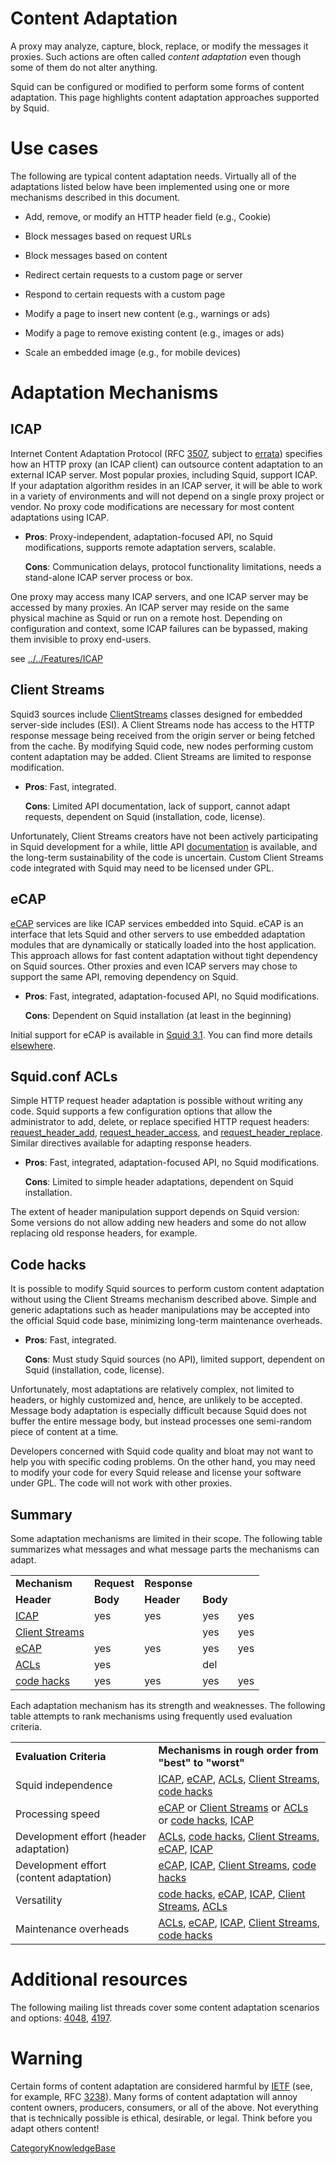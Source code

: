 # Content Adaptation

A proxy may analyze, capture, block, replace, or modify the messages it
proxies. Such actions are often called *content adaptation* even though
some of them do not alter anything.

Squid can be configured or modified to perform some forms of content
adaptation. This page highlights content adaptation approaches supported
by Squid.

# Use cases

The following are typical content adaptation needs. Virtually all of the
adaptations listed below have been implemented using one or more
mechanisms described in this document.

  - Add, remove, or modify an HTTP header field (e.g., Cookie)

  - Block messages based on request URLs

  - Block messages based on content

  - Redirect certain requests to a custom page or server

  - Respond to certain requests with a custom page

  - Modify a page to insert new content (e.g., warnings or ads)

  - Modify a page to remove existing content (e.g., images or ads)

  - Scale an embedded image (e.g., for mobile devices)

# Adaptation Mechanisms

## ICAP

Internet Content Adaptation Protocol (RFC
[3507](http://www.rfc-editor.org/rfc/rfc3507.txt), subject to
[errata](http://www.measurement-factory.com/std/icap/)) specifies how an
HTTP proxy (an ICAP client) can outsource content adaptation to an
external ICAP server. Most popular proxies, including Squid, support
ICAP. If your adaptation algorithm resides in an ICAP server, it will be
able to work in a variety of environments and will not depend on a
single proxy project or vendor. No proxy code modifications are
necessary for most content adaptations using ICAP.

  - **Pros**: Proxy-independent, adaptation-focused API, no Squid
    modifications, supports remote adaptation servers, scalable.
    
    **Cons**: Communication delays, protocol functionality limitations,
    needs a stand-alone ICAP server process or box.

One proxy may access many ICAP servers, and one ICAP server may be
accessed by many proxies. An ICAP server may reside on the same physical
machine as Squid or run on a remote host. Depending on configuration and
context, some ICAP failures can be bypassed, making them invisible to
proxy end-users.

see
[../../Features/ICAP](/Features/ICAP)

## Client Streams

Squid3 sources include
[ClientStreams](/ProgrammingGuide/ClientStreams)
classes designed for embedded server-side includes (ESI). A Client
Streams node has access to the HTTP response message being received from
the origin server or being fetched from the cache. By modifying Squid
code, new nodes performing custom content adaptation may be added.
Client Streams are limited to response modification.

  - **Pros**: Fast, integrated.
    
    **Cons**: Limited API documentation, lack of support, cannot adapt
    requests, dependent on Squid (installation, code, license).

Unfortunately, Client Streams creators have not been actively
participating in Squid development for a while, little API
[documentation](/ProgrammingGuide/ClientStreams)
is available, and the long-term sustainability of the code is uncertain.
Custom Client Streams code integrated with Squid may need to be licensed
under GPL.

## eCAP

[eCAP](http://www.e-cap.org/) services are like ICAP services embedded
into Squid. eCAP is an interface that lets Squid and other servers to
use embedded adaptation modules that are dynamically or statically
loaded into the host application. This approach allows for fast content
adaptation without tight dependency on Squid sources. Other proxies and
even ICAP servers may chose to support the same API, removing dependency
on Squid.

  - **Pros**: Fast, integrated, adaptation-focused API, no Squid
    modifications.
    
    **Cons**: Dependent on Squid installation (at least in the
    beginning)

Initial support for eCAP is available in
[Squid 3.1](/RoadMap/Squid3).
You can find more details
[elsewhere](/Features/eCAP).

## Squid.conf ACLs

Simple HTTP request header adaptation is possible without writing any
code. Squid supports a few configuration options that allow the
administrator to add, delete, or replace specified HTTP request headers:
[request_header_add](http://www.squid-cache.org/Doc/config/request_header_add),
[request_header_access](http://www.squid-cache.org/Doc/config/request_header_access),
and
[request_header_replace](http://www.squid-cache.org/Doc/config/request_header_replace).
Similar directives available for adapting response headers.

  - **Pros**: Fast, integrated, adaptation-focused API, no Squid
    modifications.
    
    **Cons**: Limited to simple header adaptations, dependent on Squid
    installation.

The extent of header manipulation support depends on Squid version: Some
versions do not allow adding new headers and some do not allow replacing
old response headers, for example.

## Code hacks

It is possible to modify Squid sources to perform custom content
adaptation without using the Client Streams mechanism described above.
Simple and generic adaptations such as header manipulations may be
accepted into the official Squid code base, minimizing long-term
maintenance overheads.

  - **Pros**: Fast, integrated.
    
    **Cons**: Must study Squid sources (no API), limited support,
    dependent on Squid (installation, code, license).

Unfortunately, most adaptations are relatively complex, not limited to
headers, or highly customized and, hence, are unlikely to be accepted.
Message body adaptation is especially difficult because Squid does not
buffer the entire message body, but instead processes one semi-random
piece of content at a time.

Developers concerned with Squid code quality and bloat may not want to
help you with specific coding problems. On the other hand, you may need
to modify your code for every Squid release and license your software
under GPL. The code will not work with other proxies.

## Summary

Some adaptation mechanisms are limited in their scope. The following
table summarizes what messages and what message parts the mechanisms can
adapt.

|                                     |             |              |          |     |
| ----------------------------------- | ----------- | ------------ | -------- | --- |
| **Mechanism**                       | **Request** | **Response** |          |     |
| **Header**                          | **Body**    | **Header**   | **Body** |     |
| [ICAP](#secICAP)                    | yes         | yes          | yes      | yes |
| [Client Streams](#secClientStreams) |             |              | yes      | yes |
| [eCAP](#seceCAP)                    | yes         | yes          | yes      | yes |
| [ACLs](#secACLs)                    | yes         |              | del      |     |
| [code hacks](#secCodeHacks)         | yes         | yes          | yes      | yes |

Each adaptation mechanism has its strength and weaknesses. The following
table attempts to rank mechanisms using frequently used evaluation
criteria.

|                                         |                                                                                                                              |
| --------------------------------------- | ---------------------------------------------------------------------------------------------------------------------------- |
| **Evaluation Criteria**                 | **Mechanisms in rough order from "best" to "worst"**                                                                         |
| Squid independence                      | [ICAP](#secICAP), [eCAP](#seceCAP), [ACLs](#secACLs), [Client Streams](#secClientStreams), [code hacks](#secCodeHacks)       |
| Processing speed                        | [eCAP](#seceCAP) or [Client Streams](#secClientStreams) or [ACLs](#secACLs) or [code hacks](#secCodeHacks), [ICAP](#secICAP) |
| Development effort (header adaptation)  | [ACLs](#secACLs), [code hacks](#secCodeHacks), [Client Streams](#secClientStreams), [eCAP](#seceCAP), [ICAP](#secICAP)       |
| Development effort (content adaptation) | [eCAP](#seceCAP), [ICAP](#secICAP), [Client Streams](#secClientStreams), [code hacks](#secCodeHacks)                         |
| Versatility                             | [code hacks](#secCodeHacks), [eCAP](#seceCAP), [ICAP](#secICAP), [Client Streams](#secClientStreams), [ACLs](#secACLs)       |
| Maintenance overheads                   | [ACLs](#secACLs), [eCAP](#seceCAP), [ICAP](#secICAP), [Client Streams](#secClientStreams), [code hacks](#secCodeHacks)       |

# Additional resources

The following mailing list threads cover some content adaptation
scenarios and options:
[4048](http://thread.gmane.org/gmane.comp.web.squid.devel/4048/),
[4197](http://thread.gmane.org/gmane.comp.web.squid.devel/4197/).

# Warning

Certain forms of content adaptation are considered harmful by
[IETF](http://www.ietf.org/) (see, for example, RFC
[3238](http://www.rfc-editor.org/rfc/rfc3238.txt)). Many forms of
content adaptation will annoy content owners, producers, consumers, or
all of the above. Not everything that is technically possible is
ethical, desirable, or legal. Think before you adapt others content\!

[CategoryKnowledgeBase](/CategoryKnowledgeBase)
